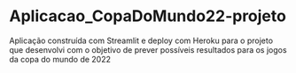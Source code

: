 # Aplicacao_CopaDoMundo22-projeto
Aplicação construída com Streamlit e deploy com Heroku para o projeto que desenvolvi com o objetivo de prever possíveis resultados para os jogos da copa do mundo de 2022
